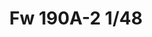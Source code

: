 ---
title: "Fw 190A-2 1/48"
price: 3600 
desc: "PROFIPACK, Fw 190A-2 1/48, razmera: 1/48"
img_path: "/assets/img/82146.jpg"
brand: AMMO
available: false
special_offer: false
new: false
soon: false
cat: "Plasticne-Makete"
subcat: "PM-EDUARD"
subsubcat: ""
sifra: "82146"
---